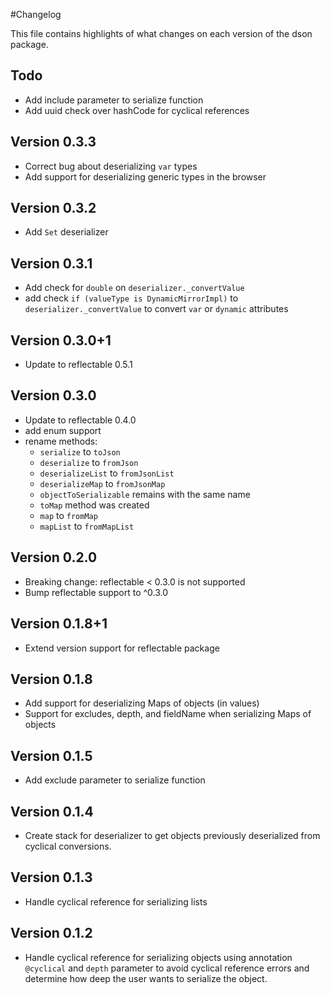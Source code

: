#Changelog

This file contains highlights of what changes on each version of the dson package.

## Todo

* Add include parameter to serialize function
* Add uuid check over hashCode for cyclical references

## Version 0.3.3

* Correct bug about deserializing `var` types
* Add support for deserializing generic types in the browser

## Version 0.3.2

* Add `Set` deserializer

## Version 0.3.1

* Add check for `double` on `deserializer._convertValue`
* add check `if (valueType is DynamicMirrorImpl)` to `deserializer._convertValue`
to convert `var` or `dynamic` attributes

## Version 0.3.0+1

* Update to reflectable 0.5.1

## Version 0.3.0

* Update to reflectable 0.4.0
* add enum support
* rename methods:
    * `serialize` to `toJson`
    * `deserialize` to `fromJson`
    * `deserializeList` to `fromJsonList`
    * `deserializeMap` to `fromJsonMap`
    * `objectToSerializable` remains with the same name
    * `toMap` method was created
    * `map` to `fromMap`
    * `mapList` to `fromMapList`

## Version 0.2.0
* Breaking change: reflectable < 0.3.0 is not supported
* Bump reflectable support to ^0.3.0

## Version 0.1.8+1
* Extend version support for reflectable package

## Version 0.1.8
* Add support for deserializing Maps of objects (in values)
* Support for excludes, depth, and fieldName when serializing Maps of objects

## Version 0.1.5
* Add exclude parameter to serialize function

## Version 0.1.4
* Create stack for deserializer to get objects previously deserialized from cyclical conversions.

## Version 0.1.3
* Handle cyclical reference for serializing lists

## Version 0.1.2
* Handle cyclical reference for serializing objects using annotation `@cyclical` and `depth` parameter to avoid cyclical reference errors and determine how deep the user wants to serialize the object.
